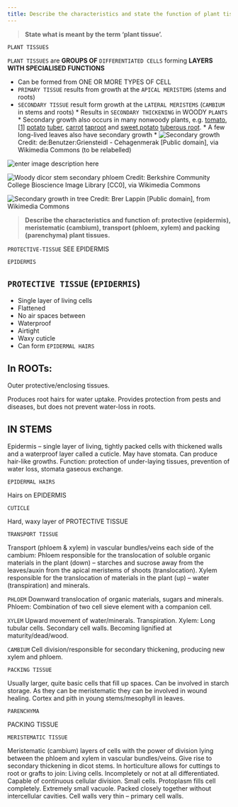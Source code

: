 ```yaml
---
title: Describe the characteristics and state the function of plant tissues.
---
```



> **State what is meant by the term ‘plant tissue’.** 


`PLANT TISSUES`

 `PLANT TISSUES` are **GROUPS OF** `DIFFERENTIATED CELLS` forming **LAYERS WITH SPECIALISED FUNCTIONS**
* Can be formed from ONE OR MORE TYPES OF CELL
* `PRIMARY TISSUE`  results from growth at the `APICAL MERISTEMS` (stems and roots)
* `SECONDARY TISSUE` result form growth at the `LATERAL MERISTEMS` (`CAMBIUM` in stems and roots)
        * Results in `SECONDARY THICKENING` in WOODY `PLANTS`
        * Secondary growth also occurs in many nonwoody plants, e.g. [tomato](https://en.wikipedia.org/wiki/Tomato "Tomato"),[[1]](https://en.wikipedia.org/wiki/Secondary_growth#cite_note-1)  [potato](https://en.wikipedia.org/wiki/Potato "Potato")  [tuber](https://en.wikipedia.org/wiki/Tuber "Tuber"), [carrot](https://en.wikipedia.org/wiki/Carrot "Carrot")  [taproot](https://en.wikipedia.org/wiki/Taproot "Taproot") and [sweet potato](https://en.wikipedia.org/wiki/Sweet_potato "Sweet potato")  [tuberous root](https://en.wikipedia.org/wiki/Tuberous_root "Tuberous root"). 
        * A few long-lived leaves also have secondary growth
        * 
        ![Secondary growth](https://upload.wikimedia.org/wikipedia/commons/6/6a/Racine2_Dutch_text.jpg)
        Credit: de:Benutzer:Griensteidl - Cehagenmerak [Public domain], via Wikimedia Commons (to be relabelled)
        
![enter image description here](https://lh3.googleusercontent.com/x3YR7qKlYbxfBW-bMQ4RBDSv6eyWOEW6-UbGNSuT4J-nUyVU2CYJkU8suD-YOx3G2pvkxgVgsAtOPg "FEB 18 2c Q")

![Woody dicor stem secondary phloem](https://upload.wikimedia.org/wikipedia/commons/c/c8/Woody_Dicot_Stem_Secondary_Phloem_in_Two_Year_Tilia_%2834319701184%29.jpg)
Credit: Berkshire Community College  Bioscience Image Library [CC0], via Wikimedia Commons


![Secondary growth in tree](https://upload.wikimedia.org/wikipedia/commons/9/9b/Tree_secondary_components_diagram.png)
Credit: Brer Lappin [Public domain], from Wikimedia Commons

> **Describe the characteristics and function of:
protective (epidermis), meristematic (cambium),
transport (phloem, xylem) and packing
(parenchyma) plant tissues.** 


`PROTECTIVE-TISSUE`
SEE EPIDERMIS


`EPIDERMIS`

## `PROTECTIVE TISSUE` (`EPIDERMIS`)
* Single layer of living cells
* Flattened
* No air spaces between
* Waterproof
* Airtight
* Waxy cuticle
* Can form `EPIDERMAL HAIRS`

## In ROOTs:
Outer protective/enclosing tissues.

Produces root hairs for water uptake.
Provides protection from pests and diseases, but does not prevent water-loss in roots.

## IN STEMS
Epidermis – single layer of living, tightly packed cells with thickened walls and a waterproof layer called a cuticle.  May have stomata.  Can produce hair-like growths.
Function: protection of under-laying tissues, prevention of water loss, stomata gaseous exchange.


`EPIDERMAL HAIRS`

Hairs on EPIDERMIS

`CUTICLE`

Hard, waxy layer of PROTECTIVE TISSUE

`TRANSPORT TISSUE`

Transport (phloem & xylem) in vascular bundles/veins each side of the cambium:
Phloem responsible for the translocation of soluble organic materials in the plant (down) – starches and sucrose away from the leaves/auxin from the apical meristems of shoots (translocation).
Xylem responsible for the translocation of materials in the plant (up) – water (transpiration) and minerals.


`PHLOEM`
Downward translocation of organic materials, sugars and minerals.
Phloem:
Combination of two cell sieve element with a companion cell.


`XYLEM`
Upward movement of water/minerals.
Transpiration.
Xylem:
Long tubular cells.
Secondary cell walls.
Becoming lignified at maturity/dead/wood.


`CAMBIUM`
Cell division/responsible for secondary thickening, producing new xylem and phloem.


`PACKING TISSUE`

Usually larger, quite basic cells that fill up spaces.
Can be involved in starch storage.
As they can be meristematic they can be involved in wound healing.
Cortex and pith in young stems/mesophyll in leaves.


`PARENCHYMA`

PACKING TISSUE

`MERISTEMATIC TISSUE`

Meristematic (cambium) layers of cells with the power of division lying between the phloem and xylem in vascular bundles/veins.  Give rise to secondary thickening in dicot stems.  In horticulture allows for cuttings to root or grafts to join:
Living cells.
Incompletely or not at all differentiated.
Capable of continuous cellular division.
Small cells.
Protoplasm fills cell completely.
Extremely small vacuole.
Packed closely together without intercellular cavities.
Cell walls very thin – primary cell walls.

